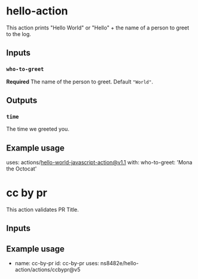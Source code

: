 # hello-action

This action prints "Hello World" or "Hello" + the name of a person to greet to the log.

## Inputs

### `who-to-greet`

**Required** The name of the person to greet. Default `"World"`.

## Outputs

### `time`

The time we greeted you.

## Example usage

uses: actions/hello-world-javascript-action@v1.1
with:
  who-to-greet: 'Mona the Octocat'


# cc by pr

This action validates PR Title.

## Inputs

## Example usage

- name: cc-by-pr
        id: cc-by-pr
        uses: ns8482e/hello-action/actions/ccbypr@v5